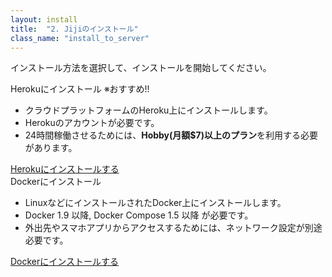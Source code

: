 ```yaml
---
layout: install
title:  "2. Jijiのインストール"
class_name: "install_to_server"
---
```


インストール方法を選択して、インストールを開始してください。


<div class="install_type">
  Herokuにインストール <span class="accent">※おすすめ!!</span>
</div>

- クラウドプラットフォームのHeroku上にインストールします。
- Herokuのアカウントが必要です。
- 24時間稼働させるためには、<b>Hobby(月額$7)以上のプラン</b>を利用する必要があります。

<div class="next">
  <a href="020100_install_server_to_heroku.html">Herokuにインストールする</a>
</div>

<div class="install_type">
  Dockerにインストール
</div>

- LinuxなどにインストールされたDocker上にインストールします。
- Docker 1.9 以降, Docker Compose 1.5 以降 が必要です。
- 外出先やスマホアプリからアクセスするためには、ネットワーク設定が別途必要です。

<div class="next">
  <a href="020200_install_server_to_docker.html">Dockerにインストールする</a>
</div>
